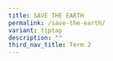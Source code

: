 ```yaml
---
title: SAVE THE EARTH
permalink: /save-the-earth/
variant: tiptap
description: ""
third_nav_title: Term 2
---
```


